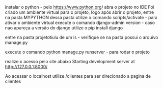 instalar o python - pelo https://www.python.org/
abra o projeto no IDE
Foi criado um ambiente virtual para o projeto, logo após abrir o projeto,
entre na pasta  MYPYTHON
dessa pasta utilize o comando scripts/activate - para ativar o ambiente virtual
execute o comando django-admin version  - caso nao apareça a versão do django utilize o pip install django

entre na pasta projetotiulu
de um ls - verifique se na pasta possui o arquivo manage.py

execute o comando python manage.py runserver - para rodar o projeto

realize o acesso pelo site abaixo
Starting development server at http://127.0.0.1:8000/

Ao acessar o localhost utilize /clientes para ser direcionado a pagina de clientes
